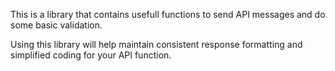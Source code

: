This is a library that contains usefull functions to send API messages
and do some basic validation.

Using this library will help maintain consistent response formatting and
simplified coding for your API function.